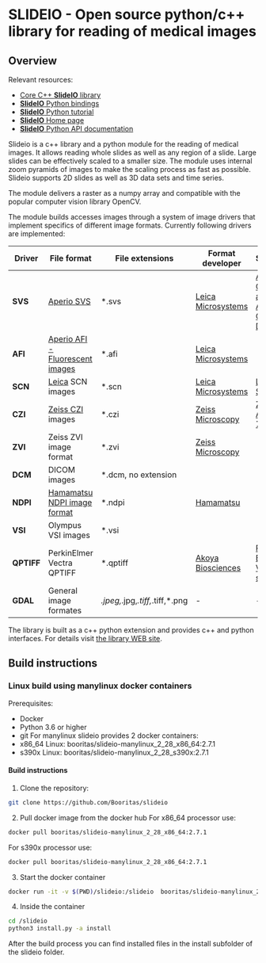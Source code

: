 # SLIDEIO - Open source python/c++ library for reading of medical images
## Overview
Relevant resources:
- [Core C++ **SlideIO** library](https://github.com/Booritas/slideio)
- [**SlideIO** Python bindings](https://github.com/Booritas/slideio-python)
- [**SlideIO** Python tutorial](https://github.com/Booritas/slideio-tutorial)
- [**SlideIO** Home page](https://www.slideio.com/)
- [**SlideIO** Python API documentation](https://www.slideio.com/sphinx)

Slideio is a c++ library and a python module for the reading of medical images. It allows reading whole slides as well as any region of a slide. Large slides can be effectively scaled to a smaller size. The module uses internal zoom pyramids of images to make the scaling process as fast as possible. Slideio supports 2D slides as well as 3D data sets and time series.

The module delivers a raster as a numpy array and compatible with the popular computer vision library OpenCV.

The module builds accesses images through a system of image drivers that implement specifics of different image formats. Currently following drivers are implemented:

| **Driver** | **File format** | **File extensions** | **Format developer** | **Scanners** |
|---|---|---|---|---|
| **SVS** | [Aperio SVS](https://www.leicabiosystems.com/en-de/digital-pathology/manage/aperio-imagescope/) | *.svs | [Leica Microsystems](https://www.leicabiosystems.com/) | [Aperio GT 450 and Aperio GT 450 DX](https://www.leicabiosystems.com/en-de/digital-pathology/scan/) |
| **AFI** | [Aperio AFI - Fluorescent images](https://www.pathologynews.com/fileformats/leica-afi/) | *.afi | [Leica Microsystems](https://www.leicabiosystems.com/) |  |
| **SCN** | [Leica](https://www.leica-microsystems.com/) SCN images | *.scn | [Leica Microsystems](https://www.leicabiosystems.com/) | [Leica SCN400](https://www.leicabiosystems.com/en-de/news-events/leica-microsystems-launches-scn400-f-combined-fluorescence-and-brightfield-slide/) |
| **CZI** | [Zeiss CZI](https://www.zeiss.com/microscopy/en/products/software/zeiss-zen/czi-image-file-format.html) images | *.czi | [Zeiss Microscopy](https://www.zeiss.com/microscopy/en/home.html?vaURL=www.zeiss.com/microscopy) | [ZEISS Axioscan 7](https://www.zeiss.com/microscopy/en/products/imaging-systems/axioscan-for-biology.html) |
| **ZVI** | Zeiss ZVI image format | *.zvi | [Zeiss Microscopy](https://www.zeiss.com/microscopy/en/home.html?vaURL=www.zeiss.com/microscopy) |  |
| **DCM** | DICOM images | *.dcm, no extension |  |  |
| **NDPI** | [Hamamatsu NDPI image format](https://www.hamamatsu.com/eu/en/product/life-science-and-medical-systems/digital-slide-scanner/U12388-01.html) | *.ndpi | [Hamamatsu](https://www.hamamatsu.com/eu/en.html) |  |
| **VSI** | Olympus VSI images | *.vsi |  |  |
| **QPTIFF** | PerkinElmer Vectra QPTIFF | *.qptiff | [Akoya Biosciences](https://www.akoyabio.com/software-data-analysis/) | [Perkin Elmer Vectra scanner](https://www.akoyabio.com/phenoimager/instruments/vectra-3-0/) |
| **GDAL** | General image formates | *.jpeg,*.jpg,*.tiff,*.tiff,*.png | - | - |

The library is built as a c++ python extension and provides c++ and python interfaces.
For details visit [the library WEB site](https://booritas.github.io/slideio/).
## Build instructions
### Linux build using manylinux docker containers
Prerequisites:
- Docker
- Python 3.6 or higher
- git
For manylinux slideio provides 2 docker containers:
- x86_64 Linux: booritas/slideio-manylinux_2_28_x86_64:2.7.1
- s390x Linux: booritas/slideio-manylinux_2_28_s390x:2.7.1
#### Build instructions
1. Clone the repository:
```bash
git clone https://github.com/Booritas/slideio
```
2. Pull docker image from the docker hub
For x86_64 processor use:
```bash
docker pull booritas/slideio-manylinux_2_28_x86_64:2.7.1
```
For s390x processor use:
```bash
docker pull booritas/slideio-manylinux_2_28_x86_64:2.7.1
```
3. Start the docker container
```bash
docker run -it -v $(PWD)/slideio:/slideio  booritas/slideio-manylinux_2_28_x86_64:2.7.1 bash
```
4. Inside the container
```bash
cd /slideio
python3 install.py -a install
```
After the build process you can find installed files in the install subfolder of the slideio folder.


